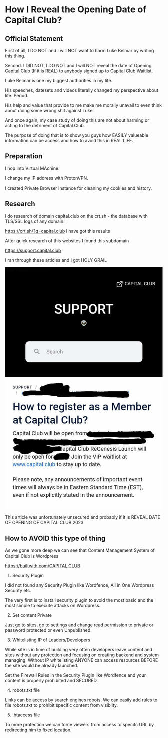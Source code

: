 
# How I Reveal the Opening Date of Capital Club?

## Official Statement

First of all, I DO NOT and I will NOT want to harm Luke Belmar by writing this thing. 

Second. I DID NOT, I DO NOT and I will NOT reveal the date of Opening Capital Club (If it is REAL) to anybody signed up to Capital Club Waitlist.

Luke Belmar is one my biggest authorities in my life. 

His speeches, datesets and videos literally changed my perspective about life. Period.

His help and value that provide to me make me morally unavail to even think about doing some wrong shit against Luke.

And once again, my case study of doing this are not about harming or acting to the detriment of Capital Club.

The purpose of doing that is to show you guys how EASILY valueable information can be access and how to avoid this in REAL LIFE.

## Preparation

I hop into Virtual MAchine.

I change my IP address with ProtonVPN.

I created Private Browser Instance for cleaning my cookies and history.

## Research

I do research of domain capital.club on the crt.sh - the database with TLS/SSL logs of any domain.

https://crt.sh/?q=capital.club I have got this results

After quick research of this websites I found this subdomain

https://support.capital.club

I ran through these articles and I got HOLY GRAIL

![Alt text](https://github.com/radoslawgrzelczak/ART-OF-GETTING-ACCESS/blob/578af32c7520409c23d5ad78fdd5974364bf63e7/received_324189113508165.jpeg)

This article was unfortunately unsecured and probably if it is REVEAL DATE OF OPENING OF CAPITAL CLUB 2023

## How to AVOID this type of thing

As we gone more deep we can see that Content Management System of Capital Club is Wordpress

https://builtwith.com/CAPITAL.CLUB

1) Security Plugin

I did not found any Security Plugin like Wordfence, All in One Wordpress Security etc.

The very first is to install security plugin to avoid the most basic and the most simple to execute attacks on Wordpress.

2) Set content Private

Just go to sites, go to settings and change read permission to private or password protected or even Unpublished.

3) Whitelisting IP of Leaders/Developers

While site is in time of building very often developers leave content and sites without any protection and focusing on creating backend and system managing.
Without IP whitelisting ANYONE can access resources BEFORE the site would be already launched. 

Set the Firewall Rules in the Security Plugin like Wordfence and your content is properly prohibited and SECURED.

4) robots.txt file

Links can be access by search engines robots. We can easily add rules to file robots.txt to prohibit specific content from visibilty.

5) .htaccess file

To more protection we can force viewers from access to specifc URL by redirecting him to fixed location.
